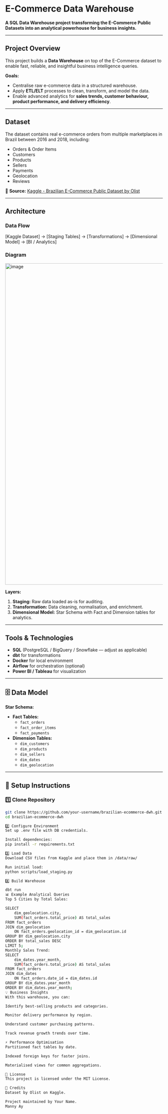 # E-Commerce Data Warehouse

**A SQL Data Warehouse project transforming the E-Commerce Public Datasets into an analytical powerhouse for business insights.**

---

## Project Overview
This project builds a **Data Warehouse** on top of the E-Commerce dataset to enable fast, reliable, and insightful business intelligence queries.

**Goals:**
- Centralise raw e-commerce data in a structured warehouse.
- Apply **ETL/ELT** processes to clean, transform, and model the data.
- Enable advanced analytics for **sales trends, customer behaviour, product performance, and delivery efficiency**.

---

## Dataset
The dataset contains real e-commerce orders from multiple marketplaces in Brazil between 2016 and 2018, including:
- Orders & Order Items
- Customers
- Products
- Sellers
- Payments
- Geolocation
- Reviews

📌 **Source:** [Kaggle - Brazilian E-Commerce Public Dataset by Olist](https://www.kaggle.com/datasets/olistbr/brazilian-ecommerce)

---

## Architecture

### Data Flow
[Kaggle Dataset] → [Staging Tables] → [Transformations] → [Dimensional Model] → [BI / Analytics]

### Diagram
<img width="1536" height="1024" alt="image" src="https://github.com/user-attachments/assets/371ec815-cdf5-4d66-90da-3dd1b2e6d44b" />


**Layers:**
1. **Staging:** Raw data loaded as-is for auditing.
2. **Transformation:** Data cleaning, normalisation, and enrichment.
3. **Dimensional Model:** Star Schema with Fact and Dimension tables for analytics.

---

## Tools & Technologies
- **SQL** (PostgreSQL / BigQuery / Snowflake — adjust as applicable)
- **dbt** for transformations
- **Docker** for local environment
- **Airflow** for orchestration (optional)
- **Power BI / Tableau** for visualization

---

## 🗄 Data Model
**Star Schema:**
- **Fact Tables:**
  - `fact_orders`
  - `fact_order_items`
  - `fact_payments`
- **Dimension Tables:**
  - `dim_customers`
  - `dim_products`
  - `dim_sellers`
  - `dim_dates`
  - `dim_geolocation`

---

## 🚀 Setup Instructions

### 1️⃣ Clone Repository
```bash
git clone https://github.com/your-username/brazilian-ecommerce-dwh.git
cd brazilian-ecommerce-dwh

2️⃣ Configure Environment
Set up .env file with DB credentials.

Install dependencies:
pip install -r requirements.txt

3️⃣ Load Data
Download CSV files from Kaggle and place them in /data/raw/

Run initial load:
python scripts/load_staging.py

4️⃣ Build Warehouse

dbt run
📊 Example Analytical Queries
Top 5 Cities by Total Sales:

SELECT 
    dim_geolocation.city,
    SUM(fact_orders.total_price) AS total_sales
FROM fact_orders
JOIN dim_geolocation 
    ON fact_orders.geolocation_id = dim_geolocation.id
GROUP BY dim_geolocation.city
ORDER BY total_sales DESC
LIMIT 5;
Monthly Sales Trend:
SELECT
    dim_dates.year_month,
    SUM(fact_orders.total_price) AS total_sales
FROM fact_orders
JOIN dim_dates 
    ON fact_orders.date_id = dim_dates.id
GROUP BY dim_dates.year_month
ORDER BY dim_dates.year_month;
💡 Business Insights
With this warehouse, you can:

Identify best-selling products and categories.

Monitor delivery performance by region.

Understand customer purchasing patterns.

Track revenue growth trends over time.

⚡ Performance Optimisation
Partitioned fact tables by date.

Indexed foreign keys for faster joins.

Materialised views for common aggregations.

📜 License
This project is licensed under the MIT License.

🙏 Credits
Dataset by Olist on Kaggle.

Project maintained by Your Name.
Manny Ay

